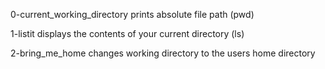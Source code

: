 0-current_working_directory
prints absolute file path (pwd)

1-listit
displays the contents of your current directory (ls)

2-bring_me_home
changes working directory to the users home directory

